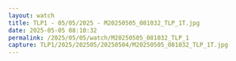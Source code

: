 ```yaml
---
layout: watch
title: TLP1 - 05/05/2025 - M20250505_081032_TLP_1T.jpg
date: 2025-05-05 08:10:32
permalink: /2025/05/05/watch/M20250505_081032_TLP_1
capture: TLP1/2025/202505/20250504/M20250505_081032_TLP_1T.jpg
---
```

